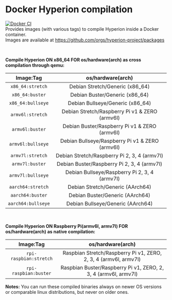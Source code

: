 # Docker Hyperion compilation
[![Docker CI](https://github.com/Hyperion-Project/hyperion.docker-ci/workflows/Docker%20CI/badge.svg)](https://github.com/orgs/hyperion-project/packages)<br>
Provides images (with various tags) to compile Hyperion inside a Docker container.<br>
Images are available at https://github.com/orgs/hyperion-project/packages

<br>

**Compile Hyperion ON x86_64 FOR os/hardware(arch) as cross compilation through qemu:**

|     Image:Tag     	|                os/hardware(arch)      	      	|
|:-----------------:	|:----------------------------------------------:	|
| `x86_64:stretch`  	| Debian Stretch/Generic (x86_64)                	|
| `x86_64:buster`   	| Debian Buster/Generic (x86_64)                 	|
| `x86_64:bullseye`   	| Debian Bullseye/Generic (x86_64)                 	|
| `armv6l:stretch`  	| Debian Stretch/Raspberry Pi v1 & ZERO (armv6l) 	|
| `armv6l:buster`   	| Debian Buster/Raspberry Pi v1 & ZERO (armv6l)  	|
| `armv6l:bullseye`   	| Debian Bullseye/Raspberry Pi v1 & ZERO (armv6l)  	|
| `armv7l:stretch`  	| Debian Stretch/Raspberry Pi 2, 3, 4 (armv7l)     	|
| `armv7l:buster`   	| Debian Buster/Raspberry Pi 2, 3, 4 (armv7l)      	|
| `armv7l:bullseye`   	| Debian Bullseye/Raspberry Pi 2, 3, 4 (armv7l)	|
| `aarch64:stretch` 	| Debian Stretch/Generic (AArch64)               	|
| `aarch64:buster`  	| Debian Buster/Generic (AArch64)                	|
| `aarch64:bullseye`  	| Debian Bullseye/Generic (AArch64)                	|

<br>

**Compile Hyperion ON Raspberry Pi(armv6l, armv7l) FOR os/hardware(arch) as native compilation:**

|        Image:Tag       	|                         os/hardware(arch)                        	|
|:----------------------:	|:----------------------------------------------------------------:	|
| `rpi-raspbian:stretch` 	| Raspbian Stretch/Raspberry Pi v1, ZERO, 2, 3, 4 (armv6l, armv7l) 	|
| `rpi-raspbian:buster` 	| Raspbian Buster/Raspberry Pi v1, ZERO, 2, 3, 4 (armv6l, armv7l)  	|

**Notes:** You can run these compiled binaries always on newer OS versions or comparable linux distributions, but never on older ones.
